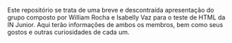 Este repositório se trata de uma breve e descontraída apresentação do grupo composto por William Rocha e Isabelly Vaz para o teste de HTML da IN Junior. Aqui terão informações de ambos os membros, bem como seus gostos e outras curiosidades de cada um.
